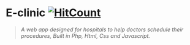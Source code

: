 # E-clinic  [![HitCount](http://hits.dwyl.io/Ziyadelbanna/E-clinic.svg)](http://hits.dwyl.io/Ziyadelbanna/E-clinic)
>_A web app designed for hospitals to help doctors schedule their procedures, Built in Php, Html, Css and Javascript._
